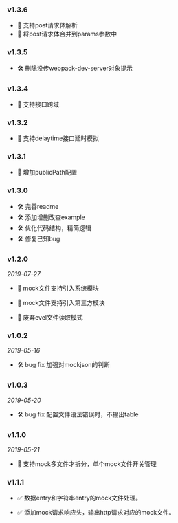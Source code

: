 ### v1.3.6
- 🚀 支持post请求体解析
- 🚀 将post请求体合并到params参数中

### v1.3.5 
-  🛠 删除没传webpack-dev-server对象提示

### v1.3.4 
- 🚀 支持接口跨域

### v1.3.2
- 🚀 支持delaytime接口延时模拟

### v1.3.1
- 🚀 增加publicPath配置

### v1.3.0
- 🛠 完善readme
- 🛠 添加增删改查example
- 🛠 优化代码结构，精简逻辑
- 🛠 修复已知bug

### v1.2.0

*2019-07-27*

- 🚀 mock文件支持引入系统模块

- 🚀 mock文件支持引入第三方模块

- 🚮 废弃evel文件读取模式 

### v1.0.2

*2019-05-16*

- 🛠 bug fix 加强对mockjson的判断

### v1.0.3

*2019-05-20*

- 🛠 bug fix 配置文件语法错误时，不输出table

### v1.1.0

*2019-05-21*

- 🚀 支持mock多文件才拆分，单个mock文件开关管理

### v1.1.1

- ✅ 数据entry和字符串entry的mock文件处理。

- ✅ 添加mock请求响应头，输出http请求对应的mock文件。
